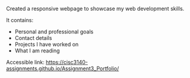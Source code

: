 Created a responsive webpage to showcase my web development skills.

It contains:
  - Personal and professional goals
  - Contact details
  - Projects I have worked on
  - What I am reading

Accessible link: https://cisc3140-assignments.github.io/Assignment3_Portfolio/
